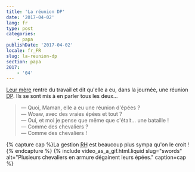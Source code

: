 ```yaml
---
title: 'La réunion DP'
date: '2017-04-02'
lang: fr
type: post
categories:
    - papa
publishDate: '2017-04-02'
locale: fr_FR
slug: la-reunion-dp
section: papa
2017:
    - '04'
---
```


[Leur mère](http://libelilou.github.io/) rentre du travail et dit qu'elle a eu, dans la journée, une réunion <abbr title="Délégués du Personnel">DP</abbr>. Ils se sont mis à en parler tous les deux…

> — Quoi, Maman, elle a eu une réunion d'épées ?  
> — Woaw, avec des vraies épées et tout ?  
> — Oui, et moi je pense que même que c'était… une bataille !  
> — Comme des chevaliers ?  
> — Comme des chevaliers !  

{% capture cap %}La gestion <abbr title="Ressources Humaines">RH</abbr> est beaucoup plus sympa qu'on le croit !{% endcapture %}
{% include video_as_a_gif.html.liquid
    slug="swords"
    alt="Plusieurs chevaliers en armure dégainent leurs épées."
    caption=cap
%}

